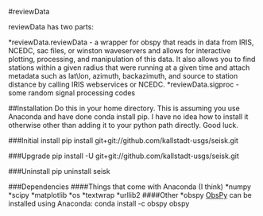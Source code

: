 #reviewData

reviewData has two parts:

*reviewData.reviewData - a wrapper for obspy that reads in data from IRIS, NCEDC, sac files, or winston waveservers and allows for interactive plotting, processing, and manipulation of this data. It also allows you to find stations within a given radius that were running at a given time and attach metadata such as lat\lon, azimuth, backazimuth, and source to station distance by calling IRIS webservices or NCEDC.
*reviewData.sigproc - some random signal processing codes

##Installation
Do this in your home directory. This is assuming you use Anaconda and have done conda install pip. I have no idea how to install it otherwise other than adding it to your python path directly. Good luck.

###Initial install
pip install git+git://github.com/kallstadt-usgs/seisk.git

###Upgrade
pip install -U git+git://github.com/kallstadt-usgs/seisk.git

###Uninstall
pip uninstall seisk

###Dependencies
####Things that come with Anaconda (I think)
*numpy
*scipy
*matplotlib
*os
*textwrap
*urllib2
####Other
*obspy
[ObsPy](https://github.com/obspy/obspy/wiki) can be installed using Anaconda:
conda install -c obspy obspy
